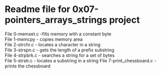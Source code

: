 # Readme file for 0x07-pointers_arrays_strings project  
File 0-memset.c -fills memory with a constant byte  
File 1-memcpy - copies memory area  
File 2-strchr.c - locates a character in a string  
File 3-strspn.c - gets the length of a prefix substring  
File 4-strpbrk.c - searches a string for a set of bytes  
File 5-strstr.c - locates a substring in a string 
File 7-print_chessboard.c - prints the chessboard 
